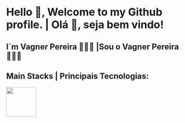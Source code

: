 # Hello 👋, Welcome to my Github profile. | Olá 👋, seja bem vindo! 
## I´m Vagner Pereira 🧑🏽‍💻 |Sou o Vagner Pereira 🧑🏽‍💻

## Main Stacks | Principais Tecnologias:
<img src="https://cdn.jsdelivr.net/gh/devicons/devicon/icons/azure/azure-original-wordmark.svg" width="80" height="80"/>



<!--
**PereiraVagner/PereiraVagner** is a ✨ _special_ ✨ repository because its `README.md` (this file) appears on your GitHub profile.

Here are some ideas to get you started:

- 🔭 I’m currently working on ...
- 🌱 I’m currently learning ...
- 👯 I’m looking to collaborate on ...
- 🤔 I’m looking for help with ...
- 💬 Ask me about ...
- 📫 How to reach me: ...
- 😄 Pronouns: ...
- ⚡ Fun fact: ...
-->
